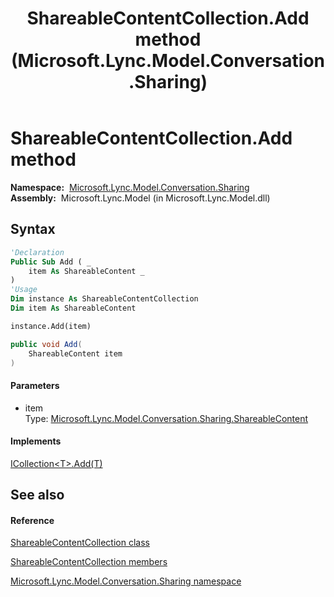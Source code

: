 ﻿---
title: ShareableContentCollection.Add method  (Microsoft.Lync.Model.Conversation.Sharing)
TOCTitle: 'Add method '
ms:assetid: M:Microsoft.Lync.Model.Conversation.Sharing.ShareableContentCollection.Add(Microsoft.Lync.Model.Conversation.Sharing.ShareableContent)_DI_3_UC_OCS14MrefLyncWPF
ms:mtpsurl: https://msdn.microsoft.com/en-us/library/microsoft.lync.model.conversation.sharing.shareablecontentcollection.add(v=office.15)
ms:contentKeyID: 48600638
ms.date: 07/28/2014
mtps_version: v=office.15
f1_keywords:
- Microsoft.Lync.Model.Conversation.Sharing.ShareableContentCollection.Add
dev_langs:
- CSharp
- JScript
- VB
- other
---

# ShareableContentCollection.Add method

**Namespace:**  [Microsoft.Lync.Model.Conversation.Sharing](microsoft-lync-model-conversation-sharing-namespace_2.md)  
**Assembly:**  Microsoft.Lync.Model (in Microsoft.Lync.Model.dll)

## Syntax

``` vb
'Declaration
Public Sub Add ( _
    item As ShareableContent _
)
'Usage
Dim instance As ShareableContentCollection
Dim item As ShareableContent

instance.Add(item)
```

``` csharp
public void Add(
    ShareableContent item
)
```

#### Parameters

  - item  
    Type: [Microsoft.Lync.Model.Conversation.Sharing.ShareableContent](shareablecontent-class-microsoft-lync-model-conversation-sharing_2.md)  

#### Implements

[ICollection\<T\>.Add(T)](http://msdn2.microsoft.com/en-us/library/63ywd54z)  

## See also

#### Reference

[ShareableContentCollection class](shareablecontentcollection-class-microsoft-lync-model-conversation-sharing_2.md)

[ShareableContentCollection members](shareablecontentcollection-members-microsoft-lync-model-conversation-sharing_2.md)

[Microsoft.Lync.Model.Conversation.Sharing namespace](microsoft-lync-model-conversation-sharing-namespace_2.md)

